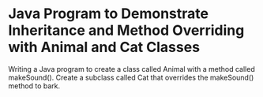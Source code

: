 # Java Program to Demonstrate Inheritance and Method Overriding with Animal and Cat Classes
Writing a Java program to create a class called Animal with a method called makeSound(). Create a subclass called Cat that overrides the makeSound() method to bark.
